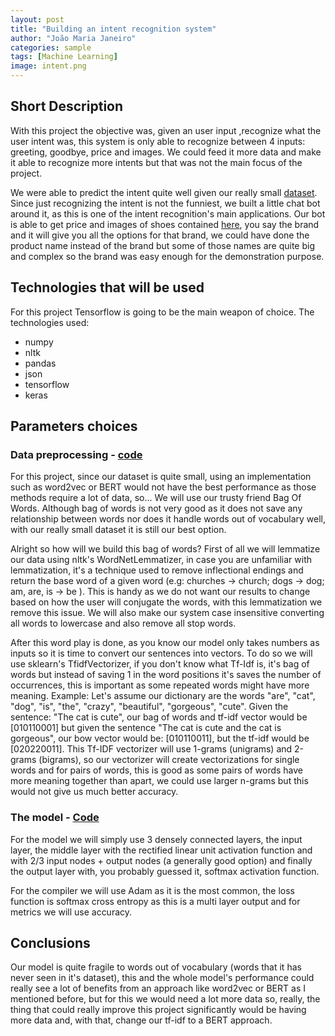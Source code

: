 ```yaml
---
layout: post
title: "Building an intent recognition system"
author: "João Maria Janeiro"
categories: sample
tags: [Machine Learning]
image: intent.png
---
```



<!-- # Building an intent recognition system -->

## Short Description

With this project the objective was, given an user input ,recognize what the user intent was, this system is only able to recognize between 4 inputs: greeting, goodbye, price and images. We could feed it more data and make it able to recognize more intents but that was not the main focus of the project.

We were able to predict the intent quite well given our really small [dataset](https://github.com/Joao-Maria-Janeiro/Intent-Recognition/blob/master/intents.json). Since just recognizing the intent is not the funniest, we built a little chat bot around it, as this is one of the intent recognition's main applications. Our bot is able to get price and images of shoes contained [here](https://github.com/Joao-Maria-Janeiro/Intent-Recognition/blob/master/7004_1.csv), you say the brand and it will give you all the options for that brand, we could have done the product name instead of the brand but some of those names are quite big and complex so the brand was easy enough for the demonstration purpose.

## Technologies that will be used
For this project Tensorflow is going to be the main weapon of choice.
The technologies used:

* numpy
* nltk
* pandas
* json
* tensorflow
* keras

## Parameters choices

### Data preprocessing - [code](https://github.com/Joao-Maria-Janeiro/Intent-Recognition/blob/master/data_handler.py)
For this project, since our dataset is quite small, using an implementation such as word2vec or BERT would not have the best performance as those methods require a lot of data, so... We will use our trusty friend Bag Of Words. Although bag of words is not very good as it does not save any relationship between words nor does it handle words out of vocabulary well, with our really small dataset it is still our best option.

Alright so how will we build this bag of words? First of all we will lemmatize our data using nltk's WordNetLemmatizer, in case you are unfamiliar with lemmatization, it's a technique used to remove inflectional endings and return the base word of a given word (e.g: churches -> church; dogs -> dog; am, are, is -> be ). This is handy as we do not want our results to change based on how the user will conjugate the words, with this lemmatization we remove this issue. We will also make our system case insensitive converting all words to lowercase and also remove all stop words. 

After this word play is done, as you know our model only takes numbers as inputs so it is time to convert our sentences into vectors. To do so we will use sklearn's TfidfVectorizer, if you don't know what Tf-Idf is, it's bag of words but instead of saving 1 in the word positions it's saves the number of occurrences, this is important as some repeated words might have more meaning.
Example:
Let's assume our dictionary are the words "are", "cat", "dog", "is", "the", "crazy", "beautiful", "gorgeous", "cute".
Given the sentence: "The cat is cute", our bag of words and tf-idf vector would be [010110001]
but given the sentence "The cat is cute and the cat is gorgeous",
our bow vector would be: [010110011], but the tf-idf would be [020220011].
 This Tf-IDF vectorizer will use 1-grams (unigrams) and 2-grams (bigrams), so our vectorizer will create vectorizations for single words and for pairs of words, this is good as some pairs of words have more meaning together than apart, we could use larger n-grams but this would not give us much better accuracy.

### The model - [Code](https://github.com/Joao-Maria-Janeiro/Intent-Recognition/blob/master/main.py)
For the model we will simply use 3 densely connected layers, the input layer, the middle layer with the rectified linear unit activation function and with 2/3 input nodes + output nodes (a generally good option) and finally the output layer with, you probably guessed it, softmax activation function. 

For the compiler we will use Adam as it is the most common, the loss function is softmax cross entropy as this is a multi layer output and for metrics we will use accuracy. 

## Conclusions

Our model is quite fragile to words out of vocabulary (words that it has never seen in it's dataset), this and the whole model's performance could really see a lot of benefits from an approach like word2vec or BERT as I mentioned before, but for this we would need a lot more data so, really, the thing that could really improve this project significantly would be having more data and, with that, change our tf-idf to a BERT approach.

